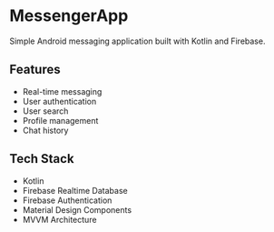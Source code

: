 # MessengerApp

Simple Android messaging application built with Kotlin and Firebase.

## Features

- Real-time messaging
- User authentication
- User search
- Profile management
- Chat history

## Tech Stack

- Kotlin
- Firebase Realtime Database
- Firebase Authentication
- Material Design Components
- MVVM Architecture
